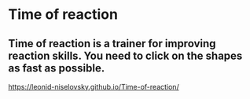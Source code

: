 # Time of reaction
## Time of reaction is a trainer for improving reaction skills. You need to click on the shapes as fast as possible.
https://leonid-niselovsky.github.io/Time-of-reaction/
